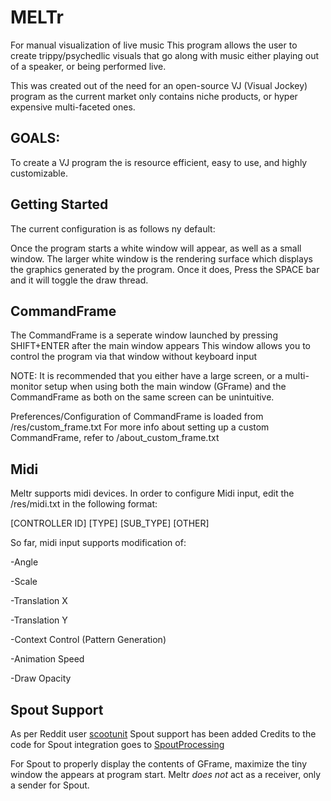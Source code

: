 # MELTr
For manual visualization of live music
This program allows the user to create trippy/psychedlic visuals that go along with music either playing out of a speaker, or being performed live. 



This was created out of the need for an open-source VJ (Visual Jockey) program as the current market only contains niche products, or hyper expensive multi-faceted ones.

## GOALS:
To create a VJ program the is resource efficient, easy to use, and highly customizable. 

## Getting Started 
The current configuration is as follows ny default:

Once the program starts a white window will appear, as well as a small window. The larger white window is the rendering surface which displays the graphics generated by the program. 
Once it does, Press the SPACE bar and it will toggle the draw thread. 


## CommandFrame
The CommandFrame is a seperate window launched by pressing SHIFT+ENTER after the main window appears
This window allows you to control the program via that window without keyboard input

NOTE: It is recommended that you either have a large screen, or a multi-monitor setup when using both the main window (GFrame) and the CommandFrame as both on the same screen can be unintuitive. 

Preferences/Configuration of CommandFrame is loaded from /res/custom_frame.txt
For more info about setting up a custom CommandFrame, refer to /about_custom_frame.txt

## Midi 
Meltr supports midi devices. In order to configure Midi input, edit the /res/midi.txt in the following format:

[CONTROLLER ID]   [TYPE]   [SUB_TYPE]   [OTHER]

So far, midi input supports modification of:

-Angle

-Scale

-Translation X

-Translation Y

-Context Control (Pattern Generation)

-Animation Speed

-Draw Opacity


## Spout Support
As per Reddit user [scootunit](  https://www.reddit.com/user/scootunit/) Spout support has been added
Credits to the code for Spout integration goes to [SpoutProcessing](https://github.com/leadedge/SpoutProcessing)

For Spout to properly display the contents of GFrame, maximize the tiny window the appears at program start.
Meltr *does not* act as a receiver, only a sender for Spout. 
